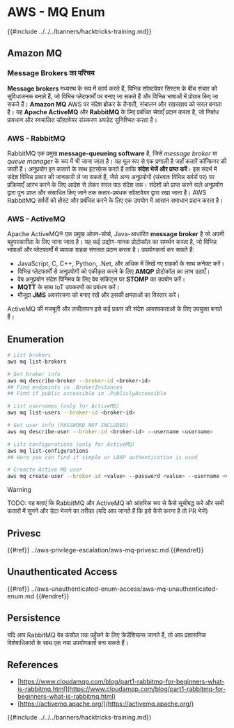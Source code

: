# AWS - MQ Enum

{{#include ../../../banners/hacktricks-training.md}}

## Amazon MQ

### Message Brokers का परिचय

**Message brokers** मध्यस्थ के रूप में कार्य करते हैं, विभिन्न सॉफ़्टवेयर सिस्टम के बीच संचार को सुविधाजनक बनाते हैं, जो विभिन्न प्लेटफार्मों पर बनाए जा सकते हैं और विभिन्न भाषाओं में प्रोग्राम किए जा सकते हैं। **Amazon MQ** AWS पर संदेश ब्रोकर के तैनाती, संचालन और रखरखाव को सरल बनाता है। यह **Apache ActiveMQ** और **RabbitMQ** के लिए प्रबंधित सेवाएँ प्रदान करता है, जो निर्बाध प्रावधान और स्वचालित सॉफ़्टवेयर संस्करण अपडेट सुनिश्चित करता है।

### AWS - RabbitMQ

RabbitMQ एक प्रमुख **message-queueing software** है, जिसे _message broker_ या _queue manager_ के रूप में भी जाना जाता है। यह मूल रूप से एक प्रणाली है जहाँ कतारें कॉन्फ़िगर की जाती हैं। अनुप्रयोग इन कतारों के साथ इंटरफ़ेस करते हैं ताकि **संदेश भेजें और प्राप्त करें**। इस संदर्भ में संदेश विभिन्न प्रकार की जानकारी ले जा सकते हैं, जैसे अन्य अनुप्रयोगों (संभवतः विभिन्न सर्वरों पर) पर प्रक्रियाएँ आरंभ करने के लिए आदेश से लेकर सरल पाठ संदेश तक। संदेशों को प्राप्त करने वाले अनुप्रयोग द्वारा पुनः प्राप्त और संसाधित किए जाने तक कतार-प्रबंधक सॉफ़्टवेयर द्वारा रखा जाता है। AWS RabbitMQ सर्वरों को होस्ट और प्रबंधित करने के लिए एक उपयोग में आसान समाधान प्रदान करता है।

### AWS - ActiveMQ

Apache ActiveMQ® एक प्रमुख ओपन-सोर्स, Java-आधारित **message broker** है जो अपनी बहुपरकारीता के लिए जाना जाता है। यह कई उद्योग-मानक प्रोटोकॉल का समर्थन करता है, जो विभिन्न भाषाओं और प्लेटफार्मों में व्यापक ग्राहक संगतता प्रदान करता है। उपयोगकर्ता कर सकते हैं:

- JavaScript, C, C++, Python, .Net, और अधिक में लिखे गए ग्राहकों के साथ कनेक्ट करें।
- विभिन्न प्लेटफार्मों से अनुप्रयोगों को एकीकृत करने के लिए **AMQP** प्रोटोकॉल का लाभ उठाएँ।
- वेब अनुप्रयोग संदेश विनिमय के लिए वेब सॉकेट्स पर **STOMP** का उपयोग करें।
- **MQTT** के साथ IoT उपकरणों का प्रबंधन करें।
- मौजूदा **JMS** अवसंरचना को बनाए रखें और इसकी क्षमताओं का विस्तार करें।

ActiveMQ की मजबूती और लचीलापन इसे कई प्रकार की संदेश आवश्यकताओं के लिए उपयुक्त बनाते हैं।

## Enumeration
```bash
# List brokers
aws mq list-brokers

# Get broker info
aws mq describe-broker --broker-id <broker-id>
## Find endpoints in .BrokerInstances
## Find if public accessible in .PubliclyAccessible

# List usernames (only for ActiveMQ)
aws mq list-users --broker-id <broker-id>

# Get user info (PASSWORD NOT INCLUDED)
aws mq describe-user --broker-id <broker-id> --username <username>

# Lits configurations (only for ActiveMQ)
aws mq list-configurations
## Here you can find if simple or LDAP authentication is used

# Creacte Active MQ user
aws mq create-user --broker-id <value> --password <value> --username <value> --console-access
```
> [!WARNING]
> TODO: यह बताएं कि RabbitMQ और ActiveMQ को आंतरिक रूप से कैसे सूचीबद्ध करें और सभी कतारों में सुनने और डेटा भेजने का तरीका (यदि आप जानते हैं कि इसे कैसे करना है तो PR भेजें)

## Privesc

{{#ref}}
../aws-privilege-escalation/aws-mq-privesc.md
{{#endref}}

## Unauthenticated Access

{{#ref}}
../aws-unauthenticated-enum-access/aws-mq-unauthenticated-enum.md
{{#endref}}

## Persistence

यदि आप RabbitMQ वेब कंसोल तक पहुँचने के लिए क्रेडेंशियल्स जानते हैं, तो आप प्रशासनिक विशेषाधिकारों के साथ एक नया उपयोगकर्ता बना सकते हैं।

## References

- [https://www.cloudamqp.com/blog/part1-rabbitmq-for-beginners-what-is-rabbitmq.html](https://www.cloudamqp.com/blog/part1-rabbitmq-for-beginners-what-is-rabbitmq.html)
- [https://activemq.apache.org/](https://activemq.apache.org/)

{{#include ../../../banners/hacktricks-training.md}}
